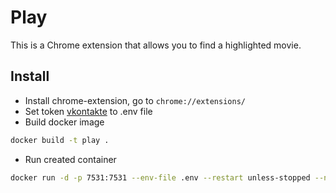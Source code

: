 # Play
This is a Chrome extension that allows you to find a highlighted movie.

## Install
* Install chrome-extension, go to `chrome://extensions/`
* Set token [vkontakte](https://oauth.vk.com/authorize?client_id=7231959&scope=16&redirect_uri=https://oauth.vk.com/blank.html&display=page&response_type=token&revoke=1) to .env file
* Build docker image
```bash
docker build -t play .
```
* Run created container
```bash
docker run -d -p 7531:7531 --env-file .env --restart unless-stopped --name play play
```

